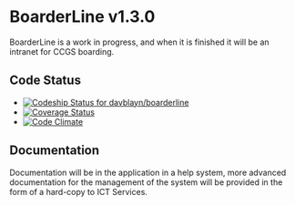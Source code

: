 # BoarderLine v1.3.0
BoarderLine is a work in progress, and when it is finished it will be an intranet for CCGS boarding.

## Code Status
* [![Codeship Status for davblayn/boarderline](https://www.codeship.io/projects/28314080-aa89-0130-9ede-16ab21bec7c0/status?branch=master)](https://www.codeship.io/projects/3833)
* [![Coverage Status](https://coveralls.io/repos/davblayn/boarderline/badge.png)](https://coveralls.io/r/davblayn/boarderline)
* [![Code Climate](https://codeclimate.com/github/davblayn/boarderline.png)](https://codeclimate.com/github/davblayn/boarderline)

## Documentation
Documentation will be in the application in a help system, more advanced documentation for the management of the system will be provided in the form of a hard-copy to ICT Services.
